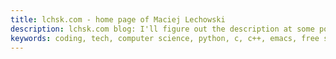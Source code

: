 ```yaml
---
title: lchsk.com - home page of Maciej Lechowski
description: lchsk.com blog: I'll figure out the description at some point
keywords: coding, tech, computer science, python, c, c++, emacs, free software, xstarter
---
```

